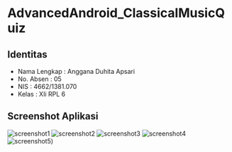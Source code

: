 # AdvancedAndroid_ClassicalMusicQuiz

## Identitas
* Nama Lengkap : Anggana Duhita Apsari
* No. Absen : 05
* NIS : 4662/1381.070
* Kelas : XIi RPL 6

## Screenshot Aplikasi
![screenshot1](https://github.com/Angganada/AdvancedAndroid_ClassicalMusicQuiz/blob/master/1.jpeg)
![screenshot2](https://github.com/Angganada/AdvancedAndroid_ClassicalMusicQuiz/blob/master/2.jpeg)
![screenshot3](https://github.com/Angganada/AdvancedAndroid_ClassicalMusicQuiz/blob/master/3.jpeg)
![screenshot4](https://github.com/Angganada/AdvancedAndroid_ClassicalMusicQuiz/blob/master/4.jpeg)
![screenshot5](https://github.com/Angganada/AdvancedAndroid_ClassicalMusicQuiz/blob/master/5.jpeg))
